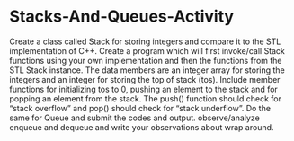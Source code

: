 # Stacks-And-Queues-Activity
Create a class called Stack for storing integers and compare it to the STL implementation of C++. Create a program which will first invoke/call Stack functions using your own implementation and then the functions from the STL Stack instance.  The data members are an integer array for storing the integers and an integer for storing the top of stack (tos). Include member functions for initializing tos to 0, pushing an element to the stack and for popping an element from the stack. The push() function should check for “stack overflow” and pop() should check for “stack underflow”.  Do the same for Queue and submit the codes and output.  observe/analyze enqueue and dequeue and write your observations about wrap around.
